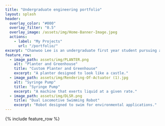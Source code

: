 ```yaml
---
title: "Undergraduate engineering portfolio"
layout: splash
header:
  overlay_color: "#000"
  overlay_filter: "0.5"
  overlay_image: /assets/img/Home-Banner-Image.jpeg
  actions:
    - label: "My Projects"
      url: "/portfolio/"
excerpt: "Chanwoo Lee is an undergraduate first year student pursuing a degree in Mechanical Engineering. He will document the projects he will participate in throughout his time as an undergraduate student through his Github."
feature_row:
  - image_path: assets/img/PLANTER.png
    alt: "Planter and Greenhouse"
    title: "Custom Planter and Greenhouse"
    excerpt: "A planter designed to look like a castle."
  - image_path: assets/img/Rendering-Of-Actuator (1).jpg
    alt: "Syringe Pump"
    title: "Syringe Pump"
    excerpt: "A machine that exerts liquid at a given rate."
  - image_path: assets/img/DLSR.png
    title: "Dual Locomotive Swimming Robot"
    excerpt: "Robot designed to swim for environmental applications."
---
```


{% include feature_row %}


